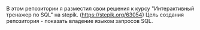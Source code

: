 В этом репозитории я разместил свои решения к курсу "Интерактивный тренажер по SQL" на stepik. (https://stepik.org/63054)
Цель создания репозитория - показать владение языком запросов SQL.
